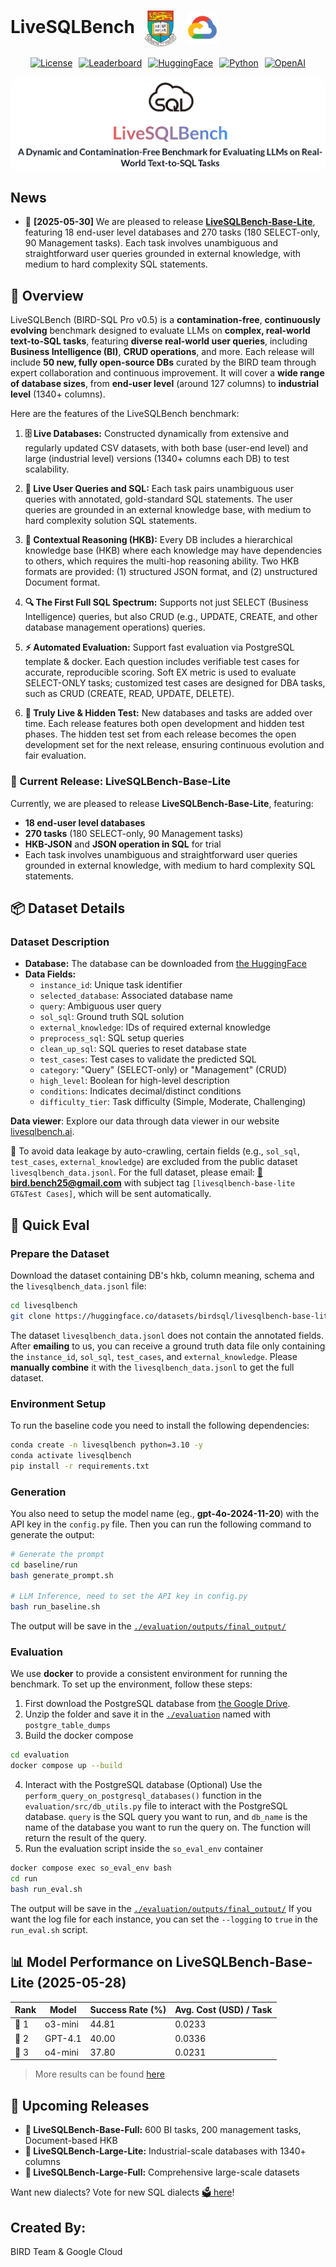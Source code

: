 #  LiveSQLBench <img src="materials/hku-logo.jpg" alt="HKU Logo" width="50" style="vertical-align:middle;margin-left:10px;"> <img src="materials/google-cloud-logo.png" alt="Google Cloud Logo" width="50" style="vertical-align:middle;margin-left:10px;">



<div style="display: flex; justify-content: center; align-items: center; gap: 10px;">
  <a href="https://creativecommons.org/licenses/by-sa/4.0/deed.en">
    <img src="https://img.shields.io/badge/License-CC%20By%20SA%204.0-orange.svg" alt="License">
  </a>
  <a href="https://livesqlbench.ai">
    <img src="https://img.shields.io/badge/Leaderboard-2025-28a745.svg" alt="Leaderboard">
  </a>
  <a href="https://huggingface.co/datasets/birdsql/livesqlbench-base-lite/">
    <img src="https://img.shields.io/badge/Dataset-HuggingFace-FFD21E.svg" alt="HuggingFace">
  </a>
  <a href="https://www.python.org/downloads/release/python-310/">
    <img src="https://img.shields.io/badge/Python-3.10+-teal.svg" alt="Python">
  </a>
  <a href="https://pypi.org/project/openai/">
    <img src="https://img.shields.io/badge/OpenAI-1.40+-beige.svg" alt="OpenAI">
  </a>
</div>


<p align="center">
  <img src="materials/title.png" 
       style="width: %; min-width: 100px; display: block; margin: auto; border-radius: 15px !important;">
</p>

## News

- 📢 **[2025-05-30]** We are pleased to release [**LiveSQLBench-Base-Lite**](https://huggingface.co/datasets/birdsql/livesqlbench-base-lite), featuring 18 end-user level databases and 270 tasks (180 SELECT-only, 90 Management tasks). Each task involves unambiguous and straightforward user queries grounded in external knowledge, with medium to hard complexity SQL statements.


## 🚀 Overview

LiveSQLBench (BIRD-SQL Pro v0.5) is a **contamination-free**, **continuously evolving** benchmark designed to evaluate LLMs on **complex, real-world text-to-SQL tasks**, featuring **diverse real-world user queries**, including **Business Intelligence (BI)**, **CRUD operations**, and more. Each release will include **50 new, fully open-source DBs** curated by the BIRD team through expert collaboration and continuous improvement. It will cover a **wide range of database sizes**, from **end-user level** (around 127 columns) to **industrial level** (1340+ columns).

Here are the features of the LiveSQLBench benchmark:

1. **🗄️ Live Databases:**
Constructed dynamically from extensive and regularly updated CSV datasets, with both base (user-end level) and large (industrial level) versions (1340+ columns each DB) to test scalability.

2. **💬 Live User Queries and SQL:**
Each task pairs unambiguous user queries with annotated, gold-standard SQL statements. The user queries are grounded in an external knowledge base, with medium to hard complexity solution SQL statements.

3. **🧠 Contextual Reasoning (HKB):**
Every DB includes a hierarchical knowledge base (HKB) where each knowledge may have dependencies to others, which requires the multi-hop reasoning ability. Two HKB formats are provided: (1) structured JSON format, and (2) unstructured Document format.

4. **🔍 The First Full SQL Spectrum:**
Supports not just SELECT (Business Intelligence) queries, but also CRUD (e.g., UPDATE, CREATE, and other database management operations) queries.

5. **⚡ Automated Evaluation:**
Support fast evaluation via PostgreSQL template & docker. Each question includes verifiable test cases for accurate, reproducible scoring. Soft EX metric is used to evaluate SELECT-ONLY tasks; customized test cases are designed for DBA tasks, such as CRUD (CREATE, READ, UPDATE, DELETE). 

6. **🔄 Truly Live & Hidden Test:**
New databases and tasks are added over time. Each release features both open development and hidden test phases. The hidden test set from each release becomes the open development set for the next release, ensuring continuous evolution and fair evaluation.

### 🎯 Current Release: LiveSQLBench-Base-Lite

Currently, we are pleased to release **LiveSQLBench-Base-Lite**, featuring:
- **18 end-user level databases**
- **270 tasks** (180 SELECT-only, 90 Management tasks)
- **HKB-JSON** and **JSON operation in SQL** for trial
-  Each task involves unambiguous and straightforward user queries grounded in external knowledge, with medium to hard complexity SQL statements.


## 📦 Dataset Details

### Dataset Description

- **Database:** The database can be downloaded from [the HuggingFace](https://huggingface.co/datasets/birdsql/livesqlbench-base-lite)
- **Data Fields:**
   - `instance_id`: Unique task identifier
   - `selected_database`: Associated database name
   - `query`: Ambiguous user query
   - `sol_sql`: Ground truth SQL solution
   - `external_knowledge`: IDs of required external knowledge
   - `preprocess_sql`: SQL setup queries
   - `clean_up_sql`: SQL queries to reset database state
   - `test_cases`: Test cases to validate the predicted SQL
   - `category`: "Query" (SELECT-only) or "Management" (CRUD)
   - `high_level`: Boolean for high-level description
   - `conditions`: Indicates decimal/distinct conditions
   - `difficulty_tier`: Task difficulty (Simple, Moderate, Challenging)

**Data viewer**: Explore our data through data viewer in our website [livesqlbench.ai](https://livesqlbench.ai).

🔐 To avoid data leakage by auto-crawling, certain fields (e.g., `sol_sql`, `test_cases`, `external_knowledge`) are excluded from the public dataset `livesqlbench_data.jsonl`. For the full dataset, please email: **[📧 bird.bench25@gmail.com](mailto:bird.bench25@gmail.com)** with subject tag `[livesqlbench-base-lite GT&Test Cases]`, which will be sent automatically.




## 💨 Quick Eval

### Prepare the Dataset

Download the dataset containing DB's hkb, column meaning, schema and the `livesqlbench_data.jsonl` file:
```bash
cd livesqlbench
git clone https://huggingface.co/datasets/birdsql/livesqlbench-base-lite
```
The dataset `livesqlbench_data.jsonl` does not contain the annotated fields. After **emailing** to us, you can receive a ground truth data file only containing the `instance_id`, `sol_sql`, `test_cases`, and `external_knowledge`. Please **manually combine** it with the `livesqlbench_data.jsonl` to get the full dataset.



### Environment Setup
To run the baseline code you need to install the following dependencies:
```bash
conda create -n livesqlbench python=3.10 -y
conda activate livesqlbench
pip install -r requirements.txt
```

### Generation
You also need to setup the model name (eg., **gpt-4o-2024-11-20**) with the API key in the `config.py` file. Then you can run the following command to generate the output:
```bash
# Generate the prompt
cd baseline/run
bash generate_prompt.sh

# LLM Inference, need to set the API key in config.py
bash run_baseline.sh
```
The output will be save in the [`./evaluation/outputs/final_output/`](./evaluation/outputs/final_output/)

### Evaluation
We use **docker** to provide a consistent environment for running the benchmark. To set up the environment, follow these steps:

1. First download the PostgreSQL database from [the Google Drive](https://drive.google.com/file/d/1KABce6czIqL9kMyIX7i-_A0CIQoDnmyW/view?usp=sharing).
2. Unzip the folder and save it in the [`./evaluation`](./evaluation) named with `postgre_table_dumps`
3. Build the docker compose
```bash
cd evaluation
docker compose up --build
```
4. Interact with the PostgreSQL database (Optional)
Use the `perform_query_on_postgresql_databases()` function in the `evaluation/src/db_utils.py` file to interact with the PostgreSQL database. `query` is the SQL query you want to run, and `db_name` is the name of the database you want to run the query on. The function will return the result of the query.
5. Run the evaluation script inside the `so_eval_env` container
```bash
docker compose exec so_eval_env bash
cd run
bash run_eval.sh 
```
The output will be save in the [`./evaluation/outputs/final_output/`](./evaluation/outputs/final_output/)
If you want the log file for each instance, you can set the `--logging` to `true` in the `run_eval.sh` script.


## 📊 Model Performance on LiveSQLBench-Base-Lite (2025-05-28)

| Rank | Model | Success Rate (%) | Avg. Cost (USD) / Task |
|------|-------|------------------|----------------------|
| 🥇 1 | o3-mini | 44.81 | 0.0233 |
| 🥈 2 | GPT-4.1 | 40.00 | 0.0336 |
| 🥉 3 | o4-mini | 37.80 | 0.0231 |
> More results can be found [here](https://livesqlbench.ai)

## 🔄 Upcoming Releases

- **🔄 LiveSQLBench-Base-Full:** 600 BI tasks, 200 management tasks, Document-based HKB
- **🔄 LiveSQLBench-Large-Lite:** Industrial-scale databases with 1340+ columns
- **🔄 LiveSQLBench-Large-Full:** Comprehensive large-scale datasets

Want new dialects? Vote for new SQL dialects [🗳️ here](https://docs.google.com/forms/d/e/1FAIpQLSfEogmsA7LObI13KOoiojdnYfW28KEqvEVtC9hXaZJ8O9aCpQ/viewform?usp=header)!

## Created By:
BIRD Team & Google Cloud